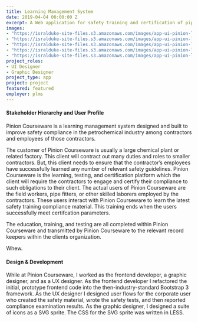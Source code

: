 ```yaml
---
title: Learning Management System
date: 2019-04-04 00:00:00 Z
excerpt: A Web application for safety training and certification of pipeline workers.
images:
- "https://isralduke-site-files.s3.amazonaws.com/images/app-ui-pinion-learning-designed-isral-duke-1.jpg"
- "https://isralduke-site-files.s3.amazonaws.com/images/app-ui-pinion-learning-designed-isral-duke-2.jpg"
- "https://isralduke-site-files.s3.amazonaws.com/images/app-ui-pinion-learning-designed-isral-duke-3.jpg"
- "https://isralduke-site-files.s3.amazonaws.com/images/app-ui-pinion-learning-designed-isral-duke-4.jpg"
- "https://isralduke-site-files.s3.amazonaws.com/images/app-ui-pinion-learning-designed-isral-duke-5.png"
project_roles:
- UI Designer
- Graphic Designer
project_type: app
project: project
featured: featured
employer: plms
---
```

<h4>Stakeholder Hierarchy and User Profile</h4>
<p>Pinion Courseware is a learning management system designed and built to improve safety compliance in the petrochemical industry among contractors and employees of those contractors.
</p>
<p>The customer of Pinion Courseware is usually a large chemical plant or related factory. This client will contract out many duties and roles to smaller contractors. But, this client needs to ensure that the contractor’s employees have successfully learned any number of relevant safety guidelines. Pinion Courseware is the learning, testing, and certification platform which the client will require the contractors to engage and certify their compliance to such obligations to their client. The actual users of Pinion Courseware are the field workers, pipe fitters, or other skilled laborers employed by the contractors. These users interact with Pinion Courseware to learn the latest safety training compliance material. This training ends when the users successfully meet certifcation parameters.</p>
<p> The education, training, and testing are all completed within Pinion Courseware and transmitted by Pinion Courseware to the relevant record keepers within the clients organization.</p>
<p>Whew.</p>
<h4>Design & Development</h4>
<p>While at Pinion Courseware, I worked as the frontend developer, a graphic designer, and as a UX designer. As the frontend developer I refactored the initial, prototype frontend code into the then-industry-standard Bootstrap 3 framework. As the UX designer I designed user flows for the corporate user who created the safety material, wrote the safety tests, and then reported compliance examination results. As the graphic designer, I designed a suite of icons as a SVG sprite. The CSS for the SVG sprite was written in LESS.</p>